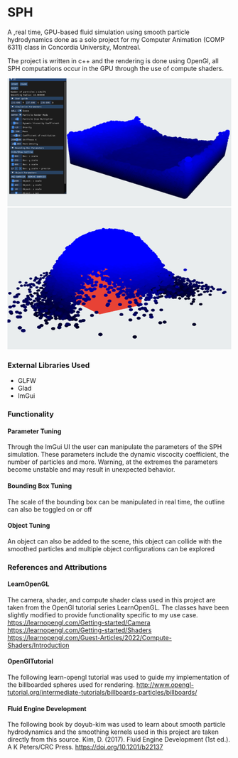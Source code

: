 # SPH
A ,real time, GPU-based fluid simulation using smooth particle hydrodynamics done as a solo project for my Computer Animation (COMP 6311) class in Concordia University, Montreal.

The project is written in c++ and the rendering is done using OpenGl, all SPH computations occur in the GPU through the use of compute shaders.


![](images/FluidSim.png)
![](images/collision.png)

### External Libraries Used
- GLFW
- Glad
- ImGui

### Functionality

#### Parameter Tuning
Through the ImGui UI the user can manipulate the parameters of the SPH simulation.
These parameters include the dynamic viscocity coefficient, the number of particles and more.
Warning, at the extremes the parameters become unstable and may result in unexpected behavior.

#### Bounding Box Tuning
The scale of the bounding box can be manipulated in real time, the outline can also be toggled on or off

#### Object Tuning
An object can also be added to the scene, this object can collide with the smoothed particles and multiple
object configurations can be explored

### References and Attributions

#### LearnOpenGL
The camera, shader, and compute shader class used in this project are taken from the OpenGl tutorial series LearnOpenGL.
The classes have been slightly modified to provide functionality specific to my use case.
https://learnopengl.com/Getting-started/Camera
https://learnopengl.com/Getting-started/Shaders
https://learnopengl.com/Guest-Articles/2022/Compute-Shaders/Introduction

#### OpenGlTutorial
The following learn-opengl tutorial was used to guide my implementation of the billboarded spheres used for rendering.
http://www.opengl-tutorial.org/intermediate-tutorials/billboards-particles/billboards/

#### Fluid Engine Development
The following book by doyub-kim was used to learn about smooth particle hydrodynamics and the smoothing kernels used in this project
are taken directly from this source.
Kim, D. (2017). Fluid Engine Development (1st ed.). A K Peters/CRC Press. https://doi.org/10.1201/b22137
